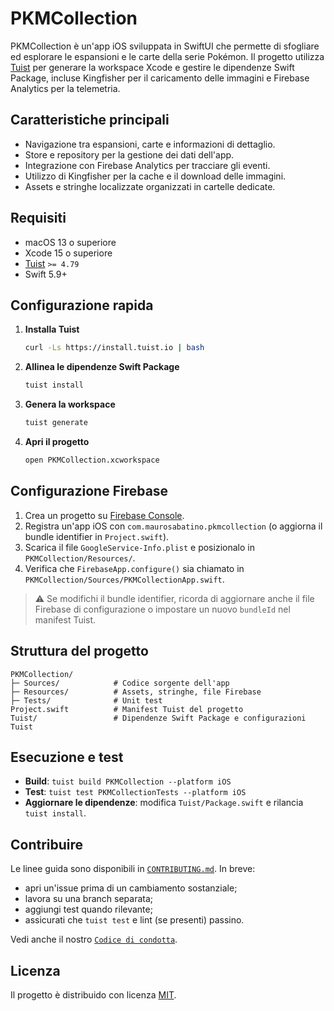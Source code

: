 # PKMCollection

PKMCollection è un'app iOS sviluppata in SwiftUI che permette di sfogliare ed esplorare le espansioni e le carte della serie Pokémon. Il progetto utilizza [Tuist](https://tuist.io) per generare la workspace Xcode e gestire le dipendenze Swift Package, incluse Kingfisher per il caricamento delle immagini e Firebase Analytics per la telemetria.

## Caratteristiche principali
- Navigazione tra espansioni, carte e informazioni di dettaglio.
- Store e repository per la gestione dei dati dell'app.
- Integrazione con Firebase Analytics per tracciare gli eventi.
- Utilizzo di Kingfisher per la cache e il download delle immagini.
- Assets e stringhe localizzate organizzati in cartelle dedicate.

## Requisiti
- macOS 13 o superiore
- Xcode 15 o superiore
- [Tuist](https://docs.tuist.io/tutorial/get-started) `>= 4.79`
- Swift 5.9+

## Configurazione rapida
1. **Installa Tuist**
   ```bash
   curl -Ls https://install.tuist.io | bash
   ```
2. **Allinea le dipendenze Swift Package**
   ```bash
   tuist install
   ```
3. **Genera la workspace**
   ```bash
   tuist generate
   ```
4. **Apri il progetto**
   ```bash
   open PKMCollection.xcworkspace
   ```

## Configurazione Firebase
1. Crea un progetto su [Firebase Console](https://console.firebase.google.com).
2. Registra un'app iOS con `com.maurosabatino.pkmcollection` (o aggiorna il bundle identifier in `Project.swift`).
3. Scarica il file `GoogleService-Info.plist` e posizionalo in `PKMCollection/Resources/`.
4. Verifica che `FirebaseApp.configure()` sia chiamato in `PKMCollection/Sources/PKMCollectionApp.swift`.

> ⚠️ Se modifichi il bundle identifier, ricorda di aggiornare anche il file Firebase di configurazione o impostare un nuovo `bundleId` nel manifest Tuist.

## Struttura del progetto
```
PKMCollection/
├─ Sources/            # Codice sorgente dell'app
├─ Resources/          # Assets, stringhe, file Firebase
├─ Tests/              # Unit test
Project.swift          # Manifest Tuist del progetto
Tuist/                 # Dipendenze Swift Package e configurazioni Tuist
```

## Esecuzione e test
- **Build**: `tuist build PKMCollection --platform iOS`
- **Test**: `tuist test PKMCollectionTests --platform iOS`
- **Aggiornare le dipendenze**: modifica `Tuist/Package.swift` e rilancia `tuist install`.

## Contribuire
Le linee guida sono disponibili in [`CONTRIBUTING.md`](CONTRIBUTING.md). In breve:
- apri un'issue prima di un cambiamento sostanziale;
- lavora su una branch separata;
- aggiungi test quando rilevante;
- assicurati che `tuist test` e lint (se presenti) passino.

Vedi anche il nostro [`Codice di condotta`](CODE_OF_CONDUCT.md).

## Licenza
Il progetto è distribuido con licenza [MIT](LICENSE).
